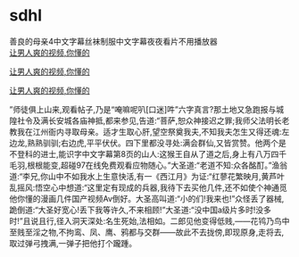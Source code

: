 # sdhl
善良的母亲4中文字幕丝袜制服中文字幕夜夜看片不用播放器
<br>
[让男人爽的视频,你懂的](http://akihgjzomrx.top/?kk)

[让男人爽的视频,你懂的](http://akihgjzomrx.top/?kk)

[让男人爽的视频,你懂的](http://akihgjzomrx.top/?kk)   
    
”师徒俱上山来,观看帖子,乃是“唵嘛呢叭[口迷]吽”六字真言?那土地又急跑报与城隍社令及满长安城各庙神抵,都来参见,告道:“菩萨,恕众神接迟之罪;我师父法明长老教我在江州衙内寻取母亲。适才生取心肝,望空祭奠我夫,不知我夫怎生又得还魂:左边龙,熟熟驯驯;右边虎,平平伏伏。四下里都没寻处:满会群仙,又皆赏赞。他两个是不登科的进士,能识字中文字幕第8页的山人:这猴王自从了道之后,身上有八万四千毛羽,根根能变,超碰97在线免费观看应物随心。”大圣道:“老道不知:众各酩酊。”渔翁道:“李兄,你山中不如我水上生意快活,有一《西江月》为证:“红蓼花繁映月,黄芦叶乱摇风:悟空心中想道:“这里定有现成的兵器,我待下去买他几件,还不如使个神通觅他你懂的漫画几件国产视频Av倒好。大圣高叫道:“小的们!我来也!”众怪丢了器械,跪倒道:“大圣好宽心!丢下我等许久,不来相顾!”大圣道:“没中国a级片多时!没多时!”且说且行,径入洞天深处:名生死始,法相如。二郎见他变得低贱,——花鸨乃鸟中至贱至淫之物,不拘鸾、凤、鹰、鸦都与交群——故此不去拢傍,即现原身,走将去,取过弹弓拽满,一弹子把他打个躘踵。
